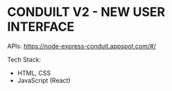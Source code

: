 # CONDUILT V2 - NEW USER INTERFACE

APIs: https://node-express-conduit.appspot.com/#/

Tech Stack:

- HTML, CSS
- JavaScript (React)
